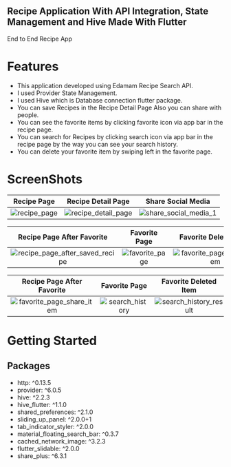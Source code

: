 ## Recipe Application With API Integration, State Management and Hive Made With Flutter
 End to End Recipe App

#  Features

* This application developed using Edamam Recipe Search API.
* I used Provider State Management.
* I used Hive which is Database connection flutter package.
* You can save Recipes in the Recipe Detail Page Also you can share with people.
* You can see the favorite items by clicking favorite icon via app bar in the recipe page.
* You can search for Recipes by clicking search icon via app bar in the recipe page by the way you can see your search history.
* You can delete your favorite item by swiping left in the favorite page.

# ScreenShots

Recipe Page             |  Recipe Detail Page | Share Social Media |
:-------------------------:|:-------------------------:|:-------------------------: |
![recipe_page](https://user-images.githubusercontent.com/70283257/230002999-4506554c-2ea8-43b2-9c3e-75c78c8db3e7.PNG)  |  ![recipe_detail_page](https://user-images.githubusercontent.com/70283257/230003113-bf6e58ef-4f86-4323-9c1b-085de4775fd7.PNG) | ![share_social_media_1](https://user-images.githubusercontent.com/70283257/230003135-0f2b1a5d-76c0-4d9f-9c16-3a6c26331d07.PNG)

Recipe Page After Favorite  |  Favorite Page | Favorite Deleted Item |
:-------------------------:|:-------------------------:|:-------------------------: |
![recipe_page_after_saved_recipe](https://user-images.githubusercontent.com/70283257/230003272-1c49676d-544c-4866-a9b3-4b96b8dc7443.PNG)  |  ![favorite_page](https://user-images.githubusercontent.com/70283257/230003331-9397a538-e52b-4313-b012-fd4c2fcd6e59.PNG) | ![favorite_page_delete_item](https://user-images.githubusercontent.com/70283257/230003368-5c816f0c-cd20-4054-964a-0afe97708d11.PNG)

Recipe Page After Favorite  |  Favorite Page | Favorite Deleted Item |
:-------------------------:|:-------------------------:|:-------------------------: |
![favorite_page_share_item](https://user-images.githubusercontent.com/70283257/230003395-9bbdfc06-3b0b-431e-ad88-ad52e1af611c.PNG)  |  ![search_history](https://user-images.githubusercontent.com/70283257/230003476-07a78b78-36c3-4dc8-b9a4-0122e9490b60.PNG) | ![search_history_result](https://user-images.githubusercontent.com/70283257/230003491-0c4e9cda-f0cc-4bb8-aaf5-ff77a708c028.PNG)


# Getting Started
## Packages
*  http: ^0.13.5
*  provider: ^6.0.5
*  hive: ^2.2.3
*  hive_flutter: ^1.1.0
*  shared_preferences: ^2.1.0
*  sliding_up_panel: ^2.0.0+1
*  tab_indicator_styler: ^2.0.0
*  material_floating_search_bar: ^0.3.7
*  cached_network_image: ^3.2.3
*  flutter_slidable: ^2.0.0
*  share_plus: ^6.3.1
